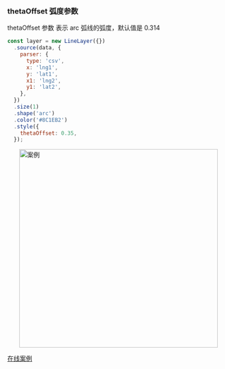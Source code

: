 ### thetaOffset 弧度参数

thetaOffset 参数 表示 arc 弧线的弧度，默认值是 0.314

```javascript
const layer = new LineLayer({})
  .source(data, {
    parser: {
      type: 'csv',
      x: 'lng1',
      y: 'lat1',
      x1: 'lng2',
      y1: 'lat2',
    },
  })
  .size(1)
  .shape('arc')
  .color('#8C1EB2')
  .style({
    thetaOffset: 0.35,
  });
```

<img width="450px" style="display: block;margin: 0 auto;" alt="案例" src='https://gw.alipayobjects.com/mdn/rms_816329/afts/img/A*qRFaR7Ko274AAAAAAAAAAAAAARQnAQ'>

[在线案例](../../../examples/gallery/animate#route_line)
